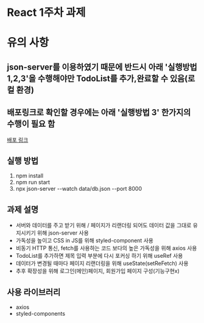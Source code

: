 # React 1주차 과제

# 유의 사항
## json-server를 이용하였기 때문에 반드시 아래 '실행방법 1,2,3'을 수행해야만 TodoList를 추가,완료할 수 있음(로컬 환경)
## 배포링크로 확인할 경우에는 아래 '실행방법 3' 한가지의 수행이 필요 함
[배포 링크](https://todo-list-gules-eta.vercel.app/)

## 실행 방법
1. npm install
2. npm run start
3. npx json-server --watch data/db.json --port 8000

## 과제 설명
* 서버와 데이터를 주고 받기 위해 / 페이지가 리랜더링 되어도 데이터 값을 그대로 유지시키기 위해 json-server 사용
* 가독성을 높이고 CSS in JS를 위해 styled-component 사용
* 비동기 HTTP 통신, fetch를 사용하는 코드 보다의 높은 가독성을 위해 axios 사용
* TodoList를 추가하면 제목 입력 부분에 다시 포커싱 하기 위해 useRef 사용
* 데이터가 변경될 때마다 페이지 리랜더링을 위해 useState(setReFetch) 사용
* 추후 확장성을 위해 로그인(메인)페이지, 회원가입 페이지 구성(기능구현x)

## 사용 라이브러리
* axios
* styled-components
